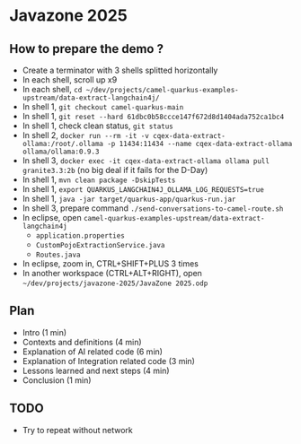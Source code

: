 # Javazone 2025

## How to prepare the demo ?

 + Create a terminator with 3 shells splitted horizontally
 + In each shell, scroll up x9
 + In each shell, `cd ~/dev/projects/camel-quarkus-examples-upstream/data-extract-langchain4j/`
 + In shell 1, `git checkout camel-quarkus-main`
 + In shell 1, `git reset --hard 61dbc0b58ccce147f672d8d1404ada752ca1bc4`
 + In shell 1, check clean status, `git status`
 + In shell 2, `docker run --rm -it -v cqex-data-extract-ollama:/root/.ollama -p 11434:11434 --name cqex-data-extract-ollama ollama/ollama:0.9.3`
 + In shell 3, `docker exec -it cqex-data-extract-ollama ollama pull granite3.3:2b` (no big deal if it fails for the D-Day)
 + In shell 1, `mvn clean package -DskipTests`
 + In shell 1, `export QUARKUS_LANGCHAIN4J_OLLAMA_LOG_REQUESTS=true`
 + In shell 1, `java -jar target/quarkus-app/quarkus-run.jar`
 + In shell 3, prepare command `./send-conversations-to-camel-route.sh`
 + In eclipse, open `camel-quarkus-examples-upstream/data-extract-langchain4j`
    + `application.properties`
    + `CustomPojoExtractionService.java`
    + `Routes.java`
 + In eclipse, zoom in, CTRL+SHIFT+PLUS 3 times
 + In another workspace (CTRL+ALT+RIGHT), open `~/dev/projects/javazone-2025/JavaZone 2025.odp`

## Plan

 + Intro (1 min)
 + Contexts and definitions (4 min)
 + Explanation of AI related code (6 min)
 + Explanation of Integration related code (3 min)
 + Lessons learned and next steps (4 min)
 + Conclusion (1 min)

## TODO
 + Try to repeat without network
